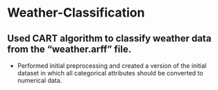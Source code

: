 # Weather-Classification
## Used CART algorithm to classify weather data from the “weather.arff” file.
- Performed initial  preprocessing and created a version of the initial dataset in which all categorical attributes should  be converted to numerical data.
